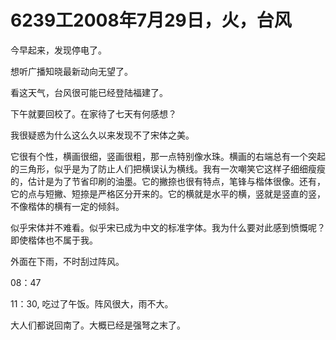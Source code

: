 # 6239工2008年7月29日，火，台风

今早起来，发现停电了。

想听广播知晓最新动向无望了。

看这天气，台风很可能已经登陆福建了。

下午就要回校了。在家待了七天有何感想？

我很疑惑为什么这么久以来发现不了宋体之美。

它很有个性，横画很细，竖画很粗，那一点特别像水珠。横画的右端总有一个突起的三角形，似乎是为了防止人们把横误认为横线。我有一次嘲笑它这样子细细瘦瘦的，估计是为了节省印刷的油墨。它的撇捺也很有特点，笔锋与楷体很像。还有，它的点与短撇、短捺是严格区分开来的。它的横就是水平的横，竖就是竖直的竖，不像楷体的横有一定的倾斜。

似乎宋体并不难看。似乎宋已成为中文的标准字体。我为什么要对此感到愤慨呢？即使楷体也不属于我。

外面在下雨，不时刮过阵风。

08：47

11：30, 吃过了午饭。阵风很大，雨不大。

大人们都说回南了。大概已经是强弩之末了。
